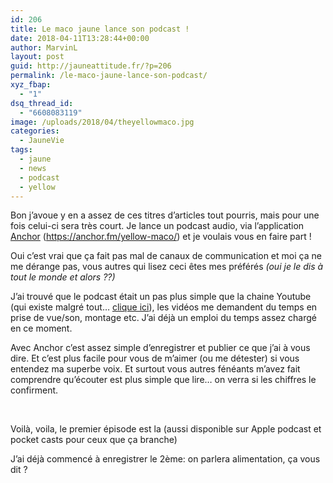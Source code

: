 ```yaml
---
id: 206
title: Le maco jaune lance son podcast !
date: 2018-04-11T13:28:44+00:00
author: MarvinL
layout: post
guid: http://jauneattitude.fr/?p=206
permalink: /le-maco-jaune-lance-son-podcast/
xyz_fbap:
  - "1"
dsq_thread_id:
  - "6608083119"
image: /uploads/2018/04/theyellowmaco.jpg
categories:
  - JauneVie
tags:
  - jaune
  - news
  - podcast
  - yellow
---
```

Bon j&rsquo;avoue y en a assez de ces titres d&rsquo;articles tout pourris, mais pour une fois celui-ci sera très court. Je lance un podcast audio, via l&rsquo;application [Anchor](https://anchor.fm/yellow-maco/) (<https://anchor.fm/yellow-maco/>) et je voulais vous en faire part !

Oui c&rsquo;est vrai que ça fait pas mal de canaux de communication et moi ça ne me dérange pas, vous autres qui lisez ceci êtes mes préférés _(oui je le dis à tout le monde et alors ??)_

J&rsquo;ai trouvé que le podcast était un pas plus simple que la chaine Youtube (qui existe malgré tout… [clique ici](https://www.youtube.com/channel/UC4b9BIgf07NzGhrdL2zpQ8w)), les vidéos me demandent du temps en prise de vue/son, montage etc. J&rsquo;ai déjà un emploi du temps assez chargé en ce moment.

Avec Anchor c&rsquo;est assez simple d&rsquo;enregistrer et publier ce que j&rsquo;ai à vous dire. Et c&rsquo;est plus facile pour vous de m&rsquo;aimer (ou me détester) si vous entendez ma superbe voix. Et surtout vous autres fénéants m&rsquo;avez fait comprendre qu&rsquo;écouter est plus simple que lire… on verra si les chiffres le confirment.

&nbsp;

Voilà, voila, le premier épisode est la (aussi disponible sur Apple podcast et pocket casts pour ceux que ça branche)

J&rsquo;ai déjà commencé à enregistrer le 2ème: on parlera alimentation, ça vous dit ?

<p style="text-align: center;">
</p>